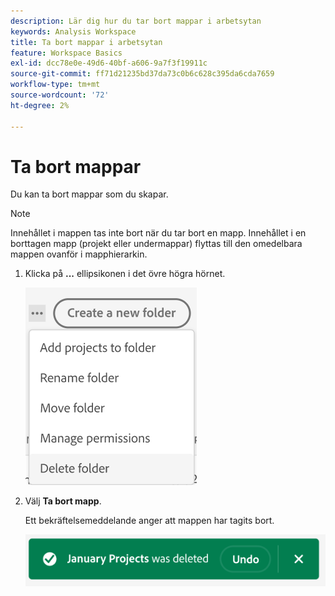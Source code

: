 ```yaml
---
description: Lär dig hur du tar bort mappar i arbetsytan
keywords: Analysis Workspace
title: Ta bort mappar i arbetsytan
feature: Workspace Basics
exl-id: dcc78e0e-49d6-40bf-a606-9a7f3f19911c
source-git-commit: ff71d21235bd37da73c0b6c628c395da6cda7659
workflow-type: tm+mt
source-wordcount: '72'
ht-degree: 2%

---
```



# Ta bort mappar

Du kan ta bort mappar som du skapar.

>[!NOTE]
>
>Innehållet i mappen tas inte bort när du tar bort en mapp. Innehållet i en borttagen mapp (projekt eller undermappar) flyttas till den omedelbara mappen ovanför i mapphierarkin.

1. Klicka på **...** ellipsikonen i det övre högra hörnet.

   ![](/help/analysis-workspace/build-workspace-project/assets/select-delete-folder.png)

1. Välj **Ta bort mapp**.

   Ett bekräftelsemeddelande anger att mappen har tagits bort.

   ![](/help/analysis-workspace/build-workspace-project/assets/deleted-folder.png)

